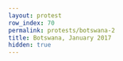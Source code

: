```yaml
---
layout: protest
row_index: 70
permalink: protests/botswana-2
title: Botswana, January 2017
hidden: true
---
```


